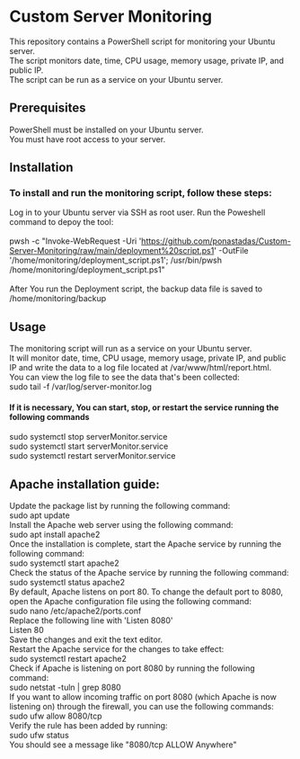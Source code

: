 # Custom Server Monitoring
This repository contains a PowerShell script for monitoring your Ubuntu server. <br/>
The script monitors  date, time, CPU usage, memory usage, private IP, and public IP. <br/>
The script can be run as a service on your Ubuntu server.<br/>
## Prerequisites <br/>
PowerShell must be installed on your Ubuntu server.<br/>
You must have root access to your server.<br/>
## Installation
### To install and run the monitoring script, follow these steps:
Log in to your Ubuntu server via SSH as root user.
Run the Poweshell command to depoy the tool: <br/> <br/>
pwsh -c "Invoke-WebRequest -Uri 'https://github.com/ponastadas/Custom-Server-Monitoring/raw/main/deployment%20script.ps1' -OutFile '/home/monitoring/deployment_script.ps1'; /usr/bin/pwsh /home/monitoring/deployment_script.ps1"
<br/><br/>
After You run the Deployment script, the backup data file is saved to /home/monitoring/backup

## Usage

The monitoring script will run as a service on your Ubuntu server.<br/>
It will monitor date, time, CPU usage, memory usage, private IP, and public IP and write the data to a log file located at /var/www/html/report.html. <br/>
You can view the log file to see the data that's been collected: <br>
sudo tail -f /var/log/server-monitor.log

#### If it is necessary, You can start, stop, or restart the service running the following commands <br/>
sudo systemctl stop serverMonitor.service <br/>
sudo systemctl start serverMonitor.service <br/>
sudo systemctl restart serverMonitor.service <br/>

## Apache installation guide:
Update the package list by running the following command: <br/>
sudo apt update <br/>
Install the Apache web server using the following command:<br/>
sudo apt install apache2<br/>
Once the installation is complete, start the Apache service by running the following command:<br/>
sudo systemctl start apache2<br/>
Check the status of the Apache service by running the following command:<br/>
sudo systemctl status apache2<br/>
By default, Apache listens on port 80. To change the default port to 8080, open the Apache configuration file using the following command:<br/>
sudo nano /etc/apache2/ports.conf<br/>
Replace the following line with 'Listen 8080'<br/>
Listen 80<br/>
Save the changes and exit the text editor.<br/>
Restart the Apache service for the changes to take effect:<br/>
sudo systemctl restart apache2<br/>
Check if Apache is listening on port 8080 by running the following command:<br/>
sudo netstat -tuln | grep 8080<br/>
If you want to allow incoming traffic on port 8080 (which Apache is now listening on) through the firewall, you can use the following commands:<br>
sudo ufw allow 8080/tcp <br/>
Verify the rule has been added by running:<br/>
sudo ufw status <br/>
You should see a message like "8080/tcp ALLOW Anywhere"




